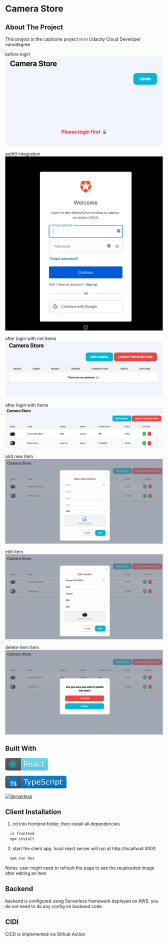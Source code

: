 # Camera Store

## About The Project

This project is the capstone project in in Udacity Cloud Developer nanodegree

before login
![before login](/assets/before-login.png)

auth0 integration
![auth0 integration](/assets/auth0-integration.png)

after login with not items
![after login with not items](/assets/login-no-items.png)

after login with items
![after login with items](/assets/login-with-items.png)

add new item
![add new item](/assets/add-new-item.png)

edit item
![edit item](/assets/edit-item.png)

delete-item item
![delete item](/assets/delete-item.png)

## Built With

[![ReactJS](https://raw.githubusercontent.com/aleen42/badges/master/src/react.svg)](https://reactjs.org)

[![TypeScript](https://github.com/aleen42/badges/raw/master/src/typescript.svg)](https://www.typescriptlang.org)

[![Serverless](https://camo.githubusercontent.com/dcd998f0b6567f17873812fa9bcc9767d63c056862c19024ccbfe5ec7cefe2eb/687474703a2f2f7075626c69632e7365727665726c6573732e636f6d2f6261646765732f76332e737667)](https://www.serverless.com)

## Client Installation

1. cd into frontend folder, then install all dependencies

```sh
  cd frontend
  npm install
```

2. start the client app, local react server will run at http://localhost:3000

```sh
  npm run dev
```

Notes: user might need to refresh the page to see the reuploaded image after editing an item

## Backend

backend is configured using Serverless framework deployed on AWS, you do not need to do any config on backend code

## CIDI

CICD is implemented via Github Action
